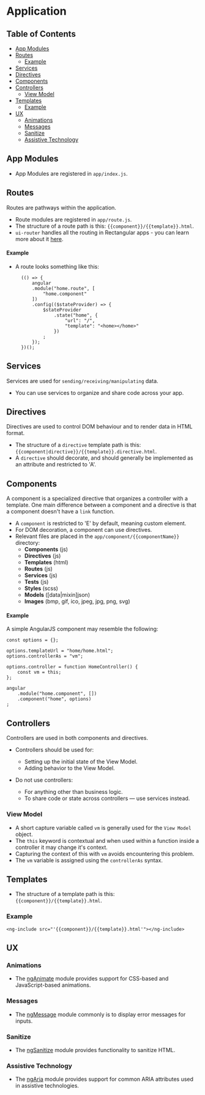 # Application

## Table of Contents

* [App Modules](#AppModules)
* [Routes](#Routes)
	* [Example](#RoutesExample)
* [Services](#Services)
* [Directives](#Directives)
* [Components](#Components)
* [Controllers](#Controllers)
	* [View Model](#ViewModel)
* [Templates](#Templates)
	* [Example](#TemplateIncludeExample)
* [UX](#UX)
	* [Animations](#Animations)
	* [Messages](#Messages)
	* [Sanitize](#Sanitize)
	* [Assistive Technology](#AssistiveTechnology)
	
## <a name='AppModules'></a>App Modules
- App Modules are registered in `app/index.js`.

## <a name='Routes'></a>Routes
Routes are pathways within the application.
- Route modules are registered in `app/route.js`.
- The structure of a route path is this: `{{component}}/{{template}}.html`.
- `ui-router` handles all the routing in Rectangular apps - you can learn more about it [here](https://github.com/angular-ui/ui-router).

#### <a name='RoutesExample'></a>Example
- A route looks something like this:

		(() => {
			angular
			.module("home.route", [
				"home.component"
			])
			.config(($stateProvider) => {
				$stateProvider
					.state("home", {
						"url": "/",
						"template": "<home></home>"
					})
				;
			});
		})();

## <a name='Services'></a>Services
Services are used for `sending/receiving/manipulating` data.
- You can use services to organize and share code across your app.

## <a name='Directives'></a>Directives
Directives are used to control DOM behaviour and to render data in HTML format.
- The structure of a `directive` template path is this: `{{component|directive}}/{{template}}.directive.html`.
- A `directive` should decorate, and should generally be implemented as an attribute and restricted to 'A'.

## <a name='Components'></a>Components
A component is a specialized directive that organizes a controller with a template. One main difference between a component and a directive is that a component doesn't have a `link` function.
- A `component` is restricted to 'E' by default, meaning custom element.
- For DOM decoration, a component can use directives.
- Relevant files are placed in the `app/component/{{componentName}}` directory:
	- **Components** (js)
	- **Directives** (js)
	- **Templates** (html)
	- **Routes** (js)
	- **Services** (js)
	- **Tests** (js)
	- **Styles** (scss)
	- **Models** ([data|mixin]json)
	- **Images** (bmp, gif, ico, jpeg, jpg, png, svg)

#### Example
A simple AngularJS component may resemble the following:

	const options = {};
	
	options.templateUrl = "home/home.html";
	options.controllerAs = "vm";
	
	options.controller = function HomeController() {
		const vm = this;
	};
	
	angular
		.module("home.component", [])
		.component("home", options)
	;

## <a name='Controllers'></a>Controllers
Controllers are used in both components and directives.

- Controllers should be used for:
	- Setting up the initial state of the View Model.
	- Adding behavior to the View Model.

- Do not use controllers:
	- For anything other than business logic.
	- To share code or state across controllers — use services instead.

### <a name='ViewModel'></a>View Model
- A short capture variable called `vm` is generally used for the `View Model` object.
- The `this` keyword is contextual and when used within a function inside a controller it may change it's context.
- Capturing the context of this with `vm` avoids encountering this problem.
- The `vm` variable is assigned using the `controllerAs` syntax.

## <a name='Templates'></a>Templates
- The structure of a template path is this: `{{component}}/{{template}}.html`.

### <a name='TemplateIncludeExample'></a>Example

	<ng-include src="'{{component}}/{{template}}.html'"></ng-include>

## <a name='UX'></a>UX

### <a name='Animations'></a>Animations
- The [ngAnimate](https://docs.angularjs.org/api/ngAnimate) module provides support for CSS-based and JavaScript-based animations.

### <a name='Messages'></a>Messages
- The [ngMessage](https://docs.angularjs.org/api/ngMessages) module commonly is to display error messages for inputs.

### <a name='Sanitize'></a>Sanitize
- The [ngSanitize](https://docs.angularjs.org/api/ngSanitize) module provides functionality to sanitize HTML.

### <a name='AssistiveTechnology'></a>Assistive Technology
- The [ngAria](https://docs.angularjs.org/api/ngAria) module provides support for common ARIA attributes used in assistive technologies.
